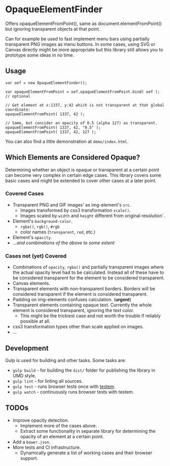 # OpaqueElementFinder

Offers opaqueElementFromPoint(), same as document.elementFromPoint() but ignoring transparent objects at that point.

Can for example be used to fast implement menu bars using partially transparent PNG images as menu buttons.
In some cases, using SVG or Canvas directly might be more appropriate but this library still allows you to prototype some ideas in no time. 

## Usage

```
var oef = new OpaqueElementFinder();

var opaqueElementFromPoint = oef.opaqueElementFromPoint.bind( oef ); // optional

// Get element at x:1337, y:42 which is not transparent at that global coordinate: 
opaqueElementFromPoint( 1337, 42 );

// Same, but consider an opacity of 0.5 (alpha 127) as transparent.
opaqueElementFromPoint( 1337, 42, "0.5" );
opaqueElementFromPoint( 1337, 42, 127 );
```

You can also find a little demonstration at `demo/index.html`.

## Which Elements are Considered Opaque?

Determining whether an object is opaque or transparent at a certain point can become very complex in certain edge cases.
This library covers some basic cases and might be extended to cover other cases at a later point.

### Covered Cases
* Transparent PNG and GIF images' as img-element's `src`.
    * Images transformed by css3 transformation `scale()`.
    * Images scaled by `width` and `height` different from original resolution`.
* Element's `background-color`.
    * `rgba()`, `rgb()`, `#rgb`
    * color names (`transparent`, `red`, etc.)
* Element's `opacity`.
* *...and combinations of the above to some extent*

### Cases not (yet) Covered
* Combinations of `opacity`, `rgba()` and partially transparent images where the actual opacity level had to be calculated. Instead all of these have to be considered transparent for the element to be considered transparent.
* Canvas elements.
* Transparent elements with non-transparent borders. Borders will be considered transparent if the element is considered transparent.
* Padding on img-elements confuses calculation. (**urgent**)
* Transparent elements containing opaque text. Currently the whole element is considered transparent, ignoring the text color.
    * This might be the trickiest case and not worth the trouble if reliably possible at all.
* css3 transformation types other than scale applied on images.
* ...

## Development
Gulp is used for building and other tasks. Some tasks are:
* `gulp build` - for building the `dist/` folder for publishing the library in UMD style.
* `gulp lint` - for linting all sources.
* `gulp test` - runs browser tests once with [testem](https://github.com/airportyh/testem).
* `gulp watch` - continuously runs browser tests with testem.

## TODOs
* Improve opacity detection.
    * Implement more of the cases above.
    * Extract some functionality in separate library for determining the opacity of an element at a certain point.
* Add a `bower.json`.
* More tests and CI infrastructure.
    * Dynamically generate a list of working cases and their browser support.
